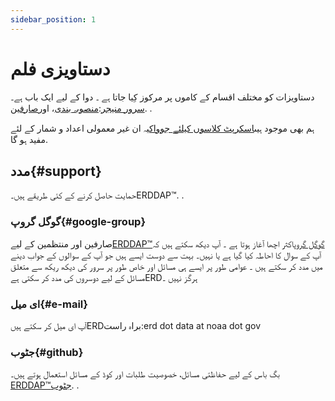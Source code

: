```yaml
---
sidebar_position: 1
---
```


# دستاویزی فلم

دستاویزات کو مختلف اقسام کے کاموں پر مرکوز کِیا جاتا ہے ۔ دوا کے لیے ایک باب ہے۔[سرور منیجر](/docs/category/server-administration/):[منصوبہ بندی](/docs/category/contributing/)، اور[صارفین](/docs/category/user/). .

ہم بھی موجود ہیں[اسکرپٹ کلاسوں کیلئے جوواک](/docs/dokka/)یہ ان غیر معمولی اعداد و شمار کے لئے مفید ہو گا.

## مدد{#support} 
حمایت حاصل کرنے کے کئی طریقے ہیں۔ERDDAP™. .
### گوگل گروپ{#google-group} 
صارفین اور منتظمین کے لیے[ERDDAP™گوگل گروپ](https://groups.google.com/g/erddap)اکثر اچھا آغاز ہوتا ہے ۔ آپ دیکھ سکتے ہیں کہ آپ کے سوال کا احاطہ کیا گیا ہے یا نہیں۔ بہت سے دوست ایسے ہیں جو آپ کے سوالوں کے جواب دینے میں مدد کر سکتے ہیں ۔ عوامی طور پر ایسے ہی مسائل اور خاص طور پر سرور کی دیکھ ریکھ سے متعلق مسائل کے لیے دوسروں کی مدد کر سکتی ہےERDہرگز نہیں ۔
### ای میل{#e-mail} 
آپ ای میل کر سکتے ہیںERDبراہ راست:erd dot data at noaa dot gov
### جٹوب{#github} 
بگ باس کے لیے حفاظتی مسائل، خصوصیت طلبات اور کوڈ کے مسائل استعمال ہوتے ہیں۔[ERDDAP™جٹوب](https://github.com/ERDDAP/erddap/). .
